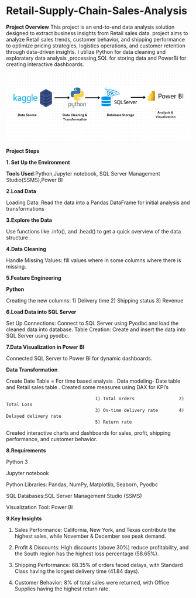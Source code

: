# Retail-Supply-Chain-Sales-Analysis

**Project Overview**
This project is an end-to-end data analysis solution designed to extract business insights from Retail sales data.
project aims to analyze Retail sales trends, customer behavior, and shipping performance to optimize pricing strategies, logistics operations, and customer retention through data-driven insights. I utilize Python for data cleaning and exploratary data analysis
,processing,SQL for storing data and PowerBi for creating interactive dashboards.


![Architecture](Architecture.png)









**Project Steps**

**1. Set Up the Environment**

**Tools Used**:Python,Jupyter notebook, SQL Server Management Studio(SSMS),Power BI


**2.Load Data**

Loading Data: Read the data into a Pandas DataFrame for initial analysis and transformations


**3.Explore the Data**

Use functions like .info(), and .head() to get a quick overview of the data structure .


**4.Data Cleaning**

Handle Missing Values:  fill values where in some columns where there is missing.


**5.Feature Engineering**

**Python**

Creating the new columns: 1) Delivery time  2) Shipping status  3) Revenue


**6.Load Data into SQL Server**

Set Up Connections: Connect to SQL Server using Pyodbc and load the cleaned data into database. Table Creation: Create and insert the data into SQL Server using pyodbc.


**7.Data Visualization in Power BI**

Connected SQL Server to Power BI for dynamic dashboards.

**Data Transformation**

Create Date Table = For  time based analysis .
Data modeling- Date table and Retail sales table .
Created some measures using DAX for KPI’s

                                      1) Total orders                 2) Total Loss  
                                      3) On-time delivery rate        4) Delayed delivery rate    
                                      5) Return rate      

Created interactive charts and dashboards for sales, profit, shipping performance, and customer behavior.


**8.Requirements**

Python 3

Jupyter notebook

Python Libraries: Pandas, NumPy, Matplotlib, Seaborn, Pyodbc

SQL Databases:SQL Server Management Studio (SSMS)

Visualization Tool: Power BI


**9.Key Insights**
1) Sales Performance: California, New York, and Texas contribute the highest sales, while November & December see peak demand.
 
2) Profit & Discounts: High discounts (above 30%) reduce profitability, and the South region has the highest loss percentage (58.65%).
   
3) Shipping Performance: 68.35% of orders faced delays, with Standard Class having the longest delivery time (41.84 days).
   
4) Customer Behavior: 8% of total sales were returned, with Office Supplies having the highest return rate.










